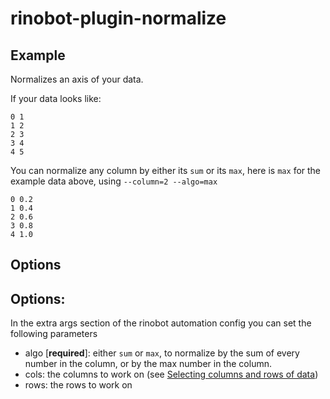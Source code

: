 # rinobot-plugin-normalize

## Example

Normalizes an axis of your data.

If your data looks like:

```
0 1
1 2
2 3
3 4
4 5
```

You can normalize any column by either its `sum` or its `max`,
here is `max` for the example data above, using `--column=2 --algo=max`

```
0 0.2
1 0.4
2 0.6
3 0.8
4 1.0
```


## Options

## Options:

In the extra args section of the rinobot automation config you can set the following parameters

- algo [__required__]: either `sum` or `max`, to normalize by the sum of every number in the column, or by the max number in the column.
- cols: the columns to work on (see [Selecting columns and rows of data](https://docs.rinocloud.com/rinocloud-desktop/slicing_data.html))
- rows: the rows to work on
